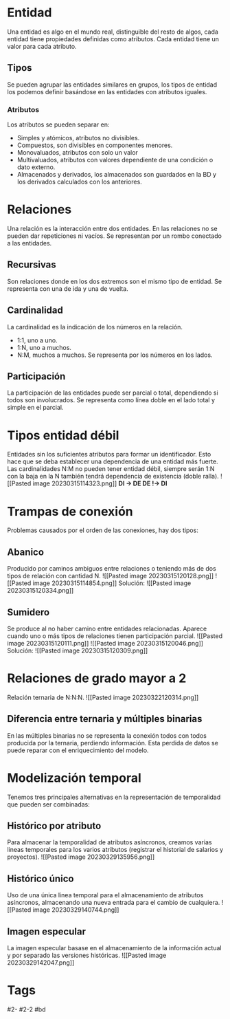 # Entidad
Una entidad es algo en el mundo real, distinguible del resto de algos, cada entidad tiene propiedades definidas como atributos. Cada entidad tiene un valor para cada atributo.
## Tipos
Se pueden agrupar las entidades similares en grupos, los tipos de entidad los podemos definir basándose en las entidades con atributos iguales.
### Atributos
Los atributos se pueden separar en:
- Simples y atómicos, atributos no divisibles.
- Compuestos, son divisibles en componentes menores.
- Monovaluados, atributos con solo un valor
- Multivaluados, atributos con valores dependiente de una condición o dato externo.
- Almacenados y derivados, los almacenados son guardados en la BD y los derivados calculados con los anteriores.
# Relaciones
Una relación es la interacción entre dos entidades. En las relaciones no se pueden dar repeticiones ni vacíos.
Se representan por un rombo conectado a las entidades.
## Recursivas
Son relaciones donde en los dos extremos son el mismo tipo de entidad.
Se representa con una de ida y una de vuelta.
## Cardinalidad
La cardinalidad es la indicación de los números en la relación.
- 1:1, uno a uno.
- 1:N, uno a muchos.
- N:M, muchos a muchos.
Se representa por los números en los lados.
## Participación
La participación de las entidades puede ser parcial o total, dependiendo si todos son involucrados.
Se representa como línea doble en el lado total y simple en el parcial.
# Tipos entidad débil
Entidades sin los suficientes atributos para formar un identificador. Esto hace que se deba establecer una dependencia de una entidad más fuerte. Las cardinalidades N:M no pueden tener entidad débil, siempre serán 1:N con la baja en la N también tendrá dependencia de existencia (doble ralla).
![[Pasted image 20230315114323.png]]
**DI -> DE
DE !-> DI**
# Trampas de conexión
Problemas causados por el orden de las conexiones, hay dos tipos:
## Abanico
Producido por caminos ambiguos entre relaciones o teniendo más de dos tipos de relación con cantidad N.
![[Pasted image 20230315120128.png]]
![[Pasted image 20230315114854.png]]
Solución:
![[Pasted image 20230315120334.png]]
## Sumidero
Se produce al no haber camino entre entidades relacionadas. Aparece cuando uno o más tipos de relaciones tienen participación parcial.
![[Pasted image 20230315120111.png]]
![[Pasted image 20230315120046.png]]
Solución:
![[Pasted image 20230315120309.png]]
# Relaciones de grado mayor a 2
Relación ternaria de N:N:N.
![[Pasted image 20230322120314.png]]
## Diferencia entre ternaria y múltiples binarias
En las múltiples binarias no se representa la conexión todos con todos producida por la ternaria, perdiendo información. Esta perdida de datos se puede reparar con el enriquecimiento del modelo.
# Modelización temporal
Tenemos tres principales alternativas en  la representación de temporalidad que pueden ser combinadas:
## Histórico por atributo
Para almacenar la temporalidad de atributos asíncronos, creamos varias lineas temporales para los varios atributos (registrar el historial de salarios y proyectos).
![[Pasted image 20230329135956.png]]
## Histórico único
Uso de una única linea temporal para el almacenamiento de atributos asíncronos, almacenando una nueva entrada para el cambio de cualquiera.
![[Pasted image 20230329140744.png]]
## Imagen especular
La imagen especular basase en el almacenamiento de la información actual y por separado las versiones históricas.
![[Pasted image 20230329142047.png]]
# Tags
#2- 
#2-2 
#bd